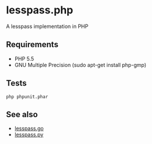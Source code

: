 # lesspass.php

A lesspass implementation in PHP

## Requirements

- PHP 5.5
- GNU Multiple Precision (sudo apt-get install php-gmp)

## Tests

    php phpunit.phar
    
## See also

- [lesspass.go](https://github.com/mevdschee/lesspass.go)
- [lesspass.py](https://github.com/mevdschee/lesspass.py)
